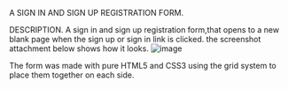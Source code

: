 A SIGN IN AND SIGN UP REGISTRATION FORM.

DESCRIPTION.
A sign in and sign up registration form,that opens to a new blank page when the sign up or sign in link is clicked.
 the screenshot attachment below shows how it looks.
 ![image](https://user-images.githubusercontent.com/110998653/200670909-eb1c1a85-073d-4daa-b0e6-b31ee9618543.png)


The form was made with pure HTML5 and CSS3 using the grid system to place them together on each side.
